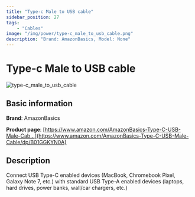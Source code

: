 ```yaml
---
title: "Type-c Male to USB cable"
sidebar_position: 27
tags:
    - "Cables"
image: "/img/power/type-c_male_to_usb_cable.png"
description: "Brand: AmazonBasics, Model: None"
---
```

# Type-c Male to USB cable

![type-c_male_to_usb_cable](/img/power/type-c_male_to_usb_cable.png)

## Basic information

**Brand**: AmazonBasics

**Product page**: [https://www.amazon.com/AmazonBasics-Type-C-USB-Male-Cab...](https://www.amazon.com/AmazonBasics-Type-C-USB-Male-Cable/dp/B01GGKYN0A)

## Description

Connect USB Type\-C enabled devices \(MacBook, Chromebook Pixel, Galaxy Note 7, etc\.\) with standard USB Type\-A enabled devices \(laptops, hard drives, power banks, wall/car chargers, etc\.\)

